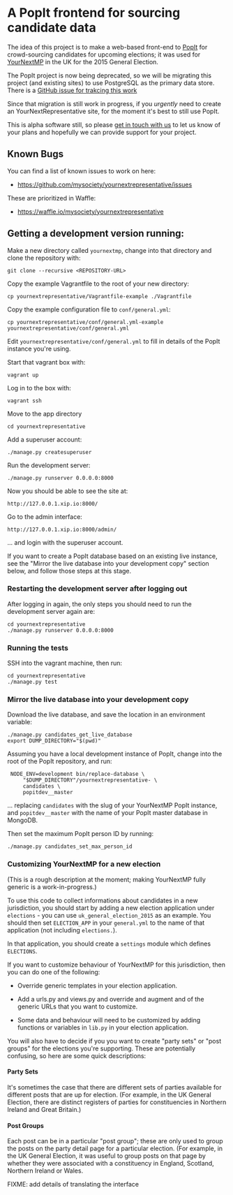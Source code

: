 # A PopIt frontend for sourcing candidate data

The idea of this project is to make a web-based front-end to
[PopIt](http://popit.poplus.org/) for crowd-sourcing candidates
for upcoming elections; it was used for
[YourNextMP](https://yournextmp.com) in the UK for the 2015
General Election.

The PopIt project is now being deprecated, so we will be
migrating this project (and existing sites) to use PostgreSQL as
the primary data store. There is a
[GitHub issue for trakcing this work](https://github.com/mysociety/yournextrepresentative/issues/500)

Since that migration is still work in progress, if you
*urgently* need to create an YourNextRepresentative site, for
the moment it's best to still use PopIt.

This is alpha software still, so please
[get in touch with us](mailto:ynr@mysociety.org) to let us know
of your plans and hopefully we can provide support for your
project.

## Known Bugs

You can find a list of known issues to work on here:

* https://github.com/mysociety/yournextrepresentative/issues

These are prioritized in Waffle:

* https://waffle.io/mysociety/yournextrepresentative

## Getting a development version running:

Make a new directory called `yournextmp`, change into that directory and clone the repository with:

    git clone --recursive <REPOSITORY-URL>

Copy the example Vagrantfile to the root of your new directory:

    cp yournextrepresentative/Vagrantfile-example ./Vagrantfile

Copy the example configuration file to `conf/general.yml`:

    cp yournextrepresentative/conf/general.yml-example yournextrepresentative/conf/general.yml

Edit `yournextrepresentative/conf/general.yml` to fill in details of
the PopIt instance you're using.

Start that vagrant box with:

    vagrant up

Log in to the box with:

    vagrant ssh

Move to the app directory

    cd yournextrepresentative

Add a superuser account:

    ./manage.py createsuperuser

Run the development server:

    ./manage.py runserver 0.0.0.0:8000

Now you should be able to see the site at:

    http://127.0.0.1.xip.io:8000/

Go to the admin interface:

    http://127.0.0.1.xip.io:8000/admin/

... and login with the superuser account.

If you want to create a PopIt database based on an existing live
instance, see the "Mirror the live database into your
development copy" section below, and follow those steps at this
stage.

### Restarting the development server after logging out

After logging in again, the only steps you should need to run
the development server again are:

    cd yournextrepresentative
    ./manage.py runserver 0.0.0.0:8000

### Running the tests

SSH into the vagrant machine, then run:

    cd yournextrepresentative
    ./manage.py test

### Mirror the live database into your development copy

Download the live database, and save the location in an
environment variable:

    ./manage.py candidates_get_live_database
    export DUMP_DIRECTORY="$(pwd)"

Assuming you have a local development instance of PopIt, change
into the root of the PopIt repository, and run:

     NODE_ENV=development bin/replace-database \
         "$DUMP_DIRECTORY"/yournextrepresentative- \
         candidates \
         popitdev__master

... replacing `candidates` with the slug of your YourNextMP
PopIt instance, and `popitdev__master` with the name of your PopIt
master database in MongoDB.

Then set the maximum PopIt person ID by running:

    ./manage.py candidates_set_max_person_id

### Customizing YourNextMP for a new election

(This is a rough description at the moment; making YourNextMP fully
generic is a work-in-progress.)

To use this code to collect informations about candidates in a new
jurisdiction, you should start by adding a new election application
under `elections` - you can use `uk_general_election_2015` as an
example. You should then set `ELECTION_APP` in your `general.yml` to
the name of that application (not including `elections.`).

In that application, you should create a `settings` module which
defines `ELECTIONS`.

If you want to customize behaviour of YourNextMP for this
jurisdiction, then you can do one of the following:

* Override generic templates in your election application.

* Add a urls.py and views.py and override and augment and of the
  generic URLs that you want to customize.

* Some data and behaviour will need to be customized by adding
  functions or variables in `lib.py` in your election application.

You will also have to decide if you you want to create "party sets" or
"post groups" for the elections you're supporting.  These are
potentially confusing, so here are some quick descriptions:

#### Party Sets

It's sometimes the case that there are different sets of parties
available for different posts that are up for election.  (For example,
in the UK General Election, there are distinct registers of parties
for constituencies in Northern Ireland and Great Britain.)

#### Post Groups

Each post can be in a particular "post group"; these are only used to
group the posts on the party detail page for a particular
election. (For example, in the UK General Election, it was useful to
group posts on that page by whether they were associated with a
constituency in England, Scotland, Northern Ireland or Wales.

FIXME: add details of translating the interface
